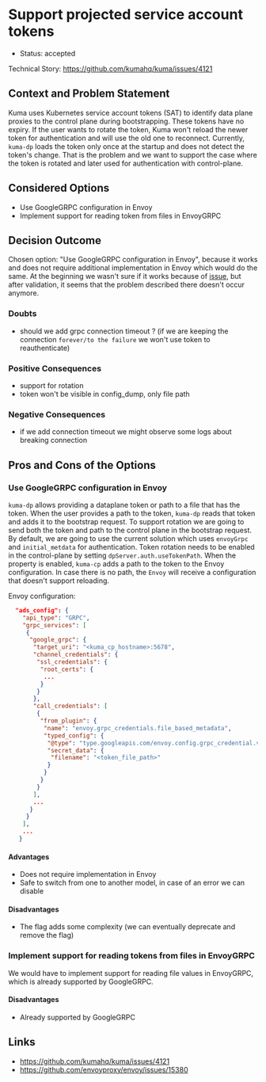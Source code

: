 # Support projected service account tokens

* Status: accepted

Technical Story: https://github.com/kumahq/kuma/issues/4121

## Context and Problem Statement

Kuma uses Kubernetes service account tokens (SAT) to identify data plane proxies to the control plane during bootstrapping. These tokens have no expiry. If the user wants to rotate the token, Kuma won't reload the newer token for authentication and will use the old one to reconnect. Currently, `kuma-dp` loads the token only once at the startup and does not detect the token's change. That is the problem and we want to support the case where the token is rotated and later used for authentication with control-plane.

## Considered Options

* Use GoogleGRPC configuration in Envoy
* Implement support for reading token from files in EnvoyGRPC

## Decision Outcome

Chosen option: "Use GoogleGRPC configuration in Envoy", because it works and does not require additional implementation in Envoy which would do the same. At the beginning we wasn't sure if it works because of [issue](https://github.com/envoyproxy/envoy/issues/15380), but after validation, it seems that the problem described there doesn't occur anymore.

### Doubts
* should we add grpc connection timeout ? (if we are keeping the connection `forever/to the failure` we won't use token to reauthenticate)

### Positive Consequences

* support for rotation
* token won't be visible in config_dump, only file path

### Negative Consequences

* if we add connection timeout we might observe some logs about breaking connection

## Pros and Cons of the Options

### Use GoogleGRPC configuration in Envoy

`kuma-dp` allows providing a dataplane token or path to a file that has the token. When the user provides a path to the token, `kuma-dp` reads that token and adds it to the bootstrap request. To support rotation we are going to send both the token and path to the control plane in the bootstrap request. By default, we are going to use the current solution which uses `envoyGrpc` and `initial_metdata` for authentication. Token rotation needs to be enabled in the control-plane by setting `dpServer.auth.useTokenPath`. When the property is enabled, `kuma-cp` adds a path to the token to the Envoy configuration. In case there is no path, the `Envoy` will receive a configuration that doesn't support reloading.

Envoy configuration:
```json
  "ads_config": {
    "api_type": "GRPC",
    "grpc_services": [
     {
      "google_grpc": {
       "target_uri": "<kuma_cp_hostname>:5678",
       "channel_credentials": {
        "ssl_credentials": {
         "root_certs": {
          ...
         }
        }
       },
       "call_credentials": [
        {
         "from_plugin": {
          "name": "envoy.grpc_credentials.file_based_metadata",
          "typed_config": {
           "@type": "type.googleapis.com/envoy.config.grpc_credential.v3.FileBasedMetadataConfig",
           "secret_data": {
            "filename": "<token_file_path>"
           }
          }
         }
        }
       ],
       ...
      }
     }
    ],
    ...
   }
```

#### Advantages

* Does not require implementation in Envoy
* Safe to switch from one to another model, in case of an error we can disable

#### Disadvantages

* The flag adds some complexity (we can eventually deprecate and remove the flag)

### Implement support for reading tokens from files in EnvoyGRPC

We would have to implement support for reading file values in EnvoyGRPC, which is already supported by GoogleGRPC.

#### Disadvantages

* Already supported by GoogleGRPC

## Links

* https://github.com/kumahq/kuma/issues/4121
* https://github.com/envoyproxy/envoy/issues/15380
